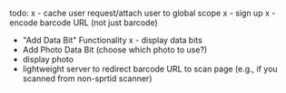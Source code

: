 todo:
x - cache user request/attach user to global scope
x - sign up
x - encode barcode URL (not just barcode)
- "Add Data Bit" Functionality
x - display data bits
- Add Photo Data Bit (choose which photo to use?)
- display photo
- lightweight server to redirect barcode URL to scan page (e.g., if you scanned from non-sprtid scanner)
